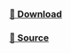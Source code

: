 ### [🔗 Download](https://github.com/J4Gx/Fivem/archive/refs/heads/main.zip)
### [🔗 Source](https://github.com/J4Gx/Fivem/archive/refs/heads/main.zip) 

